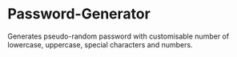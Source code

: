 # Password-Generator
Generates pseudo-random password with customisable number of lowercase, uppercase, special characters and numbers.
